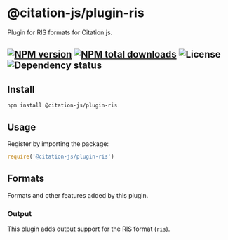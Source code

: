 # @citation-js/plugin-ris
Plugin for RIS formats for Citation.js.

[![NPM version](https://img.shields.io/npm/v/@citation-js/plugin-ris.svg)](https://npmjs.org/package/@citation-js/plugin-ris)
[![NPM total downloads](https://img.shields.io/npm/dt/@citation-js/plugin-ris.svg)](https://npmcharts.com/compare/@citation-js%2Fplugin-ris?minimal=true)
![License](https://img.shields.io/npm/l/@citation-js/plugin-ris.svg)
![Dependency status](https://img.shields.io/librariesio/release/npm/@citation-js/plugin-ris)
---

## Install

    npm install @citation-js/plugin-ris

## Usage

Register by importing the package:

```js
require('@citation-js/plugin-ris')
```

## Formats

Formats and other features added by this plugin.

### Output

This plugin adds output support for the RIS format (`ris`).
